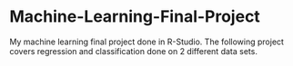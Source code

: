 # Machine-Learning-Final-Project
My machine learning final project done in R-Studio. The following project covers regression and classification done on 2 different data sets.
